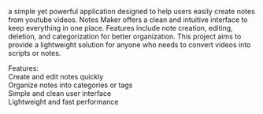 a simple yet powerful application designed to help users easily create notes from youtube videos. Notes Maker offers a clean and intuitive interface to keep everything in one place. Features include note creation, editing, deletion, and categorization for better organization. This project aims to provide a lightweight solution for anyone who needs to convert videos into scripts or notes.   
       
Features:        
Create and edit notes quickly      
Organize notes into categories or tags         
Simple and clean user interface        
Lightweight and fast performance    
 




  
